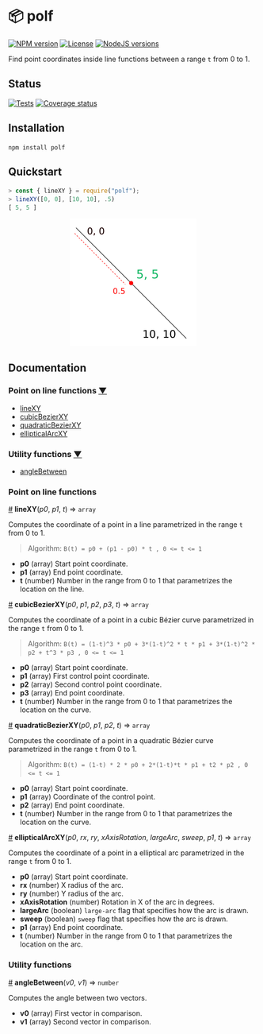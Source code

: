 # 📦 polf

[![NPM version][npm-version-image]][npm-link]
[![License][license-image]][license-link]
[![NodeJS versions][npm-versions-image]][npm-link]

Find point coordinates inside line functions between a range `t` from 0 to 1.

## Status

[![Tests][tests-image]][tests-link]
[![Coverage status][coverage-image]][coverage-link]

## Installation

```
npm install polf
```

## Quickstart

```javascript
> const { lineXY } = require("polf");
> lineXY([0, 0], [10, 10], .5)
[ 5, 5 ]
```

<p align="center">
  <img width="256" height="256" src="polf-linexy.png">
</p>

## Documentation

### Point on line functions [▼](https://github.com/mondeja/polf#point-on-line-functions)
- [lineXY](https://github.com/mondeja/polf/blob/master/README.md#lineXY)
- [cubicBezierXY](https://github.com/mondeja/polf/blob/master/README.md#cubicBezierXY)
- [quadraticBezierXY](https://github.com/mondeja/polf/blob/master/README.md#quadraticBezierXY)
- [ellipticalArcXY](https://github.com/mondeja/polf/blob/master/README.md#ellipticalArcXY)

### Utility functions [▼](https://github.com/mondeja/polf#utility-functions)
- [angleBetween](https://github.com/mondeja/polf/blob/master/README.md#angleBetween)

### Point on line functions

<a name="lineXY" href="#lineXY">#</a> <b>lineXY</b>(<i>p0</i>, <i>p1</i>, <i>t</i>) ⇒ `array`

Computes the coordinate of a point in a line parametrized in the range `t` from 0 to 1.

> Algorithm: `B(t) = p0 + (p1 - p0) * t , 0 <= t <= 1`

- **p0** (array) Start point coordinate.
- **p1** (array) End point coordinate.
- **t** (number) Number in the range from 0 to 1 that parametrizes the location on the line.

<a name="cubicBezierXY" href="#cubicBezierXY">#</a> <b>cubicBezierXY</b>(<i>p0</i>, <i>p1</i>, <i>p2</i>, <i>p3</i>, <i>t</i>) ⇒ `array`

Computes the coordinate of a point in a cubic Bézier curve parametrized in the range `t` from 0 to 1.

> Algorithm: `B(t) = (1-t)^3 * p0 + 3*(1-t)^2 * t * p1 + 3*(1-t)^2 * p2 + t^3 * p3 , 0 <= t <= 1`

- **p0** (array) Start point coordinate.
- **p1** (array) First control point coordinate.
- **p2** (array) Second control point coordinate.
- **p3** (array) End point coordinate.
- **t** (number) Number in the range from 0 to 1 that parametrizes the location on the curve.

<a name="quadraticBezierXY" href="#quadraticBezierXY">#</a> <b>quadraticBezierXY</b>(<i>p0</i>, <i>p1</i>, <i>p2</i>, <i>t</i>) ⇒ `array`

Computes the coordinate of a point in a quadratic Bézier curve parametrized in the range `t` from 0 to 1. 

> Algorithm: `B(t) = (1-t) * 2 * p0 + 2*(1-t)*t * p1 + t2 * p2 , 0 <= t <= 1`

- **p0** (array) Start point coordinate.
- **p1** (array) Coordinate of the control point.
- **p2** (array) End point coordinate.
- **t** (number) Number in the range from 0 to 1 that parametrizes the location on the curve.

<a name="ellipticalArcXY" href="#ellipticalArcXY">#</a> <b>ellipticalArcXY</b>(<i>p0</i>, <i>rx</i>, <i>ry</i>, <i>xAxisRotation</i>, <i>largeArc</i>, <i>sweep</i>, <i>p1</i>, <i>t</i>) ⇒ `array`

Computes the coordinate of a point in a elliptical arc parametrized in the range `t` from 0 to 1.

- **p0** (array) Start point coordinate.
- **rx** (number) X radius of the arc.
- **ry** (number) Y radius of the arc.
- **xAxisRotation** (number) Rotation in X of the arc in degrees.
- **largeArc** (boolean) `large-arc` flag that specifies how the arc is drawn.
- **sweep** (boolean) `sweep` flag that specifies how the arc is drawn.
- **p1** (array) End point coordinate.
- **t** (number) Number in the range from 0 to 1 that parametrizes the location on the arc.

### Utility functions

<a name="angleBetween" href="#angleBetween">#</a> <b>angleBetween</b>(<i>v0</i>, <i>v1</i>) ⇒ `number`

Computes the angle between two vectors.

- **v0** (array) First vector in comparison.
- **v1** (array) Second vector in comparison.

[npm-link]: https://www.npmjs.com/package/polf
[npm-version-image]: https://img.shields.io/npm/v/polf
[tests-image]: https://img.shields.io/github/workflow/status/mondeja/polf/Test
[tests-link]: https://github.com/mondeja/polf/actions?query=workflow%3ATest
[coverage-image]: https://coveralls.io/repos/github/mondeja/polf/badge.svg?branch=master
[coverage-link]: https://coveralls.io/github/mondeja/polf?branch=master
[license-image]: https://img.shields.io/npm/l/polf?color=brightgreen
[license-link]: https://github.com/mondeja/polf/blob/master/LICENSE
[npm-versions-image]: https://img.shields.io/node/v/polf
